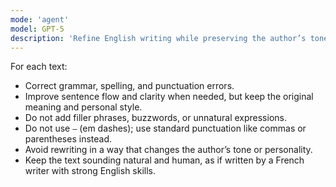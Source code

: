 ```yaml
---
mode: 'agent'
model: GPT-5
description: 'Refine English writing while preserving the author’s tone and intent'
---
```


For each text:
- Correct grammar, spelling, and punctuation errors.
- Improve sentence flow and clarity when needed, but keep the original meaning and personal style.
- Do not add filler phrases, buzzwords, or unnatural expressions.
- Do not use `—` (em dashes); use standard punctuation like commas or parentheses instead.
- Avoid rewriting in a way that changes the author’s tone or personality.
- Keep the text sounding natural and human, as if written by a French writer with strong English skills.
